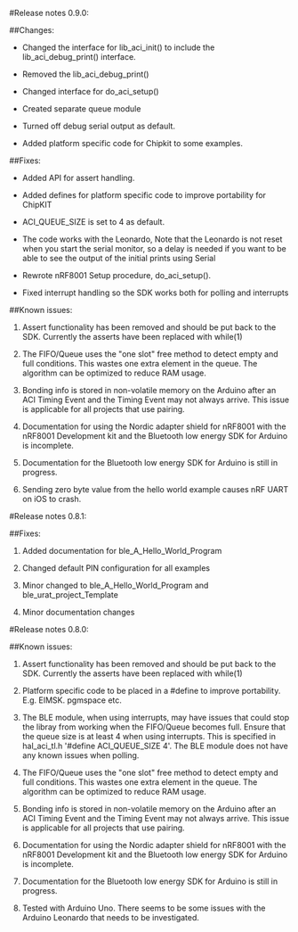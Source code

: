 #Release notes 0.9.0:

##Changes:
* Changed the interface for lib_aci_init() to include the lib_aci_debug_print() interface.

* Removed the lib_aci_debug_print()

* Changed interface for do_aci_setup()

* Created separate queue module

* Turned off debug serial output as default.

* Added platform specific code for Chipkit to some examples.

##Fixes:
* Added API for assert handling.

* Added defines for platform specific code to improve portability for ChipKIT

* ACI_QUEUE_SIZE is set to 4 as default.

* The code works with the Leonardo, 
  Note that the Leonardo is not reset when you start the serial monitor,
  so a delay is needed if you want to be able to see the output of the initial prints using Serial

* Rewrote nRF8001 Setup procedure, do_aci_setup().

* Fixed interrupt handling so the SDK works both for polling and interrupts

##Known issues:
1. Assert functionality has been removed and should be put back to the SDK.
Currently the asserts have been replaced with while(1)

4. The FIFO/Queue uses the "one slot" free method to detect empty and full conditions.
This wastes one extra element in the queue.
The algorithm can be optimized to reduce RAM usage.

5. Bonding info is stored in non-volatile memory on the Arduino after an ACI Timing Event and the Timing Event may not always arrive.
This issue is applicable for all projects that use pairing.

6. Documentation for using the Nordic adapter shield for nRF8001 with the nRF8001 Development kit and the Bluetooth low energy SDK for Arduino is incomplete.

7. Documentation for the Bluetooth low energy SDK for Arduino is still in progress.

9. Sending zero byte value from the hello world example causes nRF UART on iOS to crash.

#Release notes 0.8.1:

##Fixes:

1. Added documentation for ble_A_Hello_World_Program

2. Changed default PIN configuration for all examples

3. Minor changed to ble_A_Hello_World_Program and ble_urat_project_Template

4. Minor documentation changes 


#Release notes 0.8.0:

##Known issues:

1. Assert functionality has been removed and should be put back to the SDK.
Currently the asserts have been replaced with while(1)

2. Platform specific code to be placed in a #define to improve portability.
E.g. EIMSK. pgmspace etc.

3. The BLE module, when using interrupts, may have issues that could stop the libray from working when the FIFO/Queue becomes full.
Ensure that the queue size is at least 4 when using interrupts.
This is specified in hal_aci_tl.h 
'#define ACI_QUEUE_SIZE  4'. 
The BLE module does not have any known issues when polling.

4. The FIFO/Queue uses the "one slot" free method to detect empty and full conditions.
This wastes one extra element in the queue.
The algorithm can be optimized to reduce RAM usage.

5. Bonding info is stored in non-volatile memory on the Arduino after an ACI Timing Event and the Timing Event may not always arrive.
This issue is applicable for all projects that use pairing.

6. Documentation for using the Nordic adapter shield for nRF8001 with the nRF8001 Development kit and the Bluetooth low energy SDK for Arduino is incomplete.

7. Documentation for the Bluetooth low energy SDK for Arduino is still in progress.

8. Tested with Arduino Uno. There seems to be some issues with the Arduino Leonardo that needs to be investigated.
